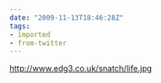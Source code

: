 ```yaml
---
date: "2009-11-13T18:46:28Z"
tags:
- imported
- from-twitter
---
```

http://www.edg3.co.uk/snatch/life.jpg
